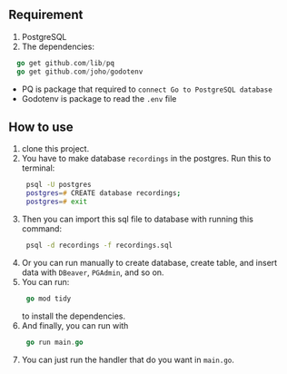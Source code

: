 ## Requirement

1. PostgreSQL
2. The dependencies:

```go
  go get github.com/lib/pq
  go get github.com/joho/godotenv
```

- PQ is package that required to `connect Go to PostgreSQL database`
- Godotenv is package to read the `.env` file

## How to use

1. clone this project.
2. You have to make database `recordings` in the postgres. Run this to terminal:
   ```zsh
    psql -U postgres
    postgres=# CREATE database recordings;
    postgres=# exit
   ```
3. Then you can import this sql file to database with running this command:
   ```zsh
    psql -d recordings -f recordings.sql
   ```
4. Or you can run manually to create database, create table, and insert data with `DBeaver`, `PGAdmin`, and so on.
5. You can run:
   ```go
    go mod tidy
   ```
   to install the dependencies.
6. And finally, you can run with
   ```go
    go run main.go
   ```
7. You can just run the handler that do you want in `main.go`.
